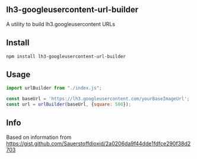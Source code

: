## lh3-googleusercontent-url-builder
A utility to build lh3.googleusercontent URLs

## Install
`npm install lh3-googleusercontent-url-builder`

## Usage
```js
import urlBuilder from "./index.js";

const baseUrl = 'https://lh3.googleusercontent.com/yourBaseImageUrl';
const url = urlBuilder(baseUrl, {square: 500});
```

## Info
Based on information from https://gist.github.com/Sauerstoffdioxid/2a0206da9f44dde1fdfce290f38d2703
